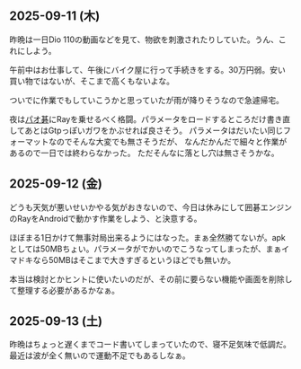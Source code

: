 ## 2025-09-11 (木)

昨晩は一日Dio 110の動画などを見て、物欲を刺激されたりしていた。うん、これにしよう。

午前中はお仕事して、午後にバイク屋に行って手続きをする。30万円弱。安い買い物ではないが、そこまで高くもないよな。

ついでに作業でもしていこうかと思っていたが雨が降りそうなので急遽帰宅。

夜は[パオ碁](%E3%83%91%E3%82%AA%E7%A2%81)にRayを乗せるべく格闘。パラメータをロードするところだけ書き直してあとはGtpっぽいガワをかぶせれば良さそう。
パラメータはだいたい同じフォーマットなのでそんな大変でも無さそうだが、
なんだかんだで細々と作業があるので一日では終わらなかった。
ただそんなに落とし穴は無さそうかな。

## 2025-09-12 (金)

どうも天気が悪いせいかやる気がおきないので、今日は休みにして囲碁エンジンのRayをAndroidで動かす作業をしよう、と決意する。

ほぼまる1日かけて無事対局出来るようにはなった。まぁ全然勝てないが。apkとしては50MBちょい。パラメータがでかいのでこうなってしまったが、まぁイマドキなら50MBはそこまで大きすぎるというほどでも無いか。

本当は検討とかヒントに使いたいのだが、その前に要らない機能や画面を削除して整理する必要があるかなぁ。

## 2025-09-13 (土)

昨晩はちょっと遅くまでコード書いてしまっていたので、寝不足気味で低調だ。
最近は波が全く無いので運動不足でもあるしなぁ。